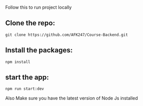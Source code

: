 Follow this to run project locally

## Clone the repo:

`git clone https://github.com/AFK247/Course-Backend.git`

## Install the packages:

`npm install`

## start the app:

`npm run start:dev`

Also Make sure you have the latest version of Node Js installed
